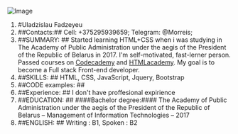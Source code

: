 ![Image](https://avatars2.githubusercontent.com/u/60485692?s=460&v=4)

1. 	#Uladzislau Fadzeyeu
2. 	##Contacts:##
	Cell: +375295939659;
	Telegram: @Morreis;
3. 	##SUMMARY: ##
	Started learning HTML+CSS when i was studying in The Academy of Public Administration under the aegis of the President of the Republic of Belarus in 2017. I'm self-motivated, fast-lerner person. Passed courses on [Codecademy](https://www.codecademy.com/learn) and [HTMLacademy](https://htmlacademy.ru/). My goal is to become a Full stack Front-end developer.
4. 	##SKILLS: ##
	HTML, CSS, JavaScript, Jquery, Bootstrap
5. 	##CODE examples: ##
6. 	##Experience: ##
	I don't have proffesional expirience
7. 	##EDUCATION: ##
	####Bachelor degree:#### The Academy of Public Administration under the aegis of the President of the Republic of Belarus – Management of Information Technologies – 2017
8. 	##ENGLISH: ##
	Writing : B1, Spoken : B2